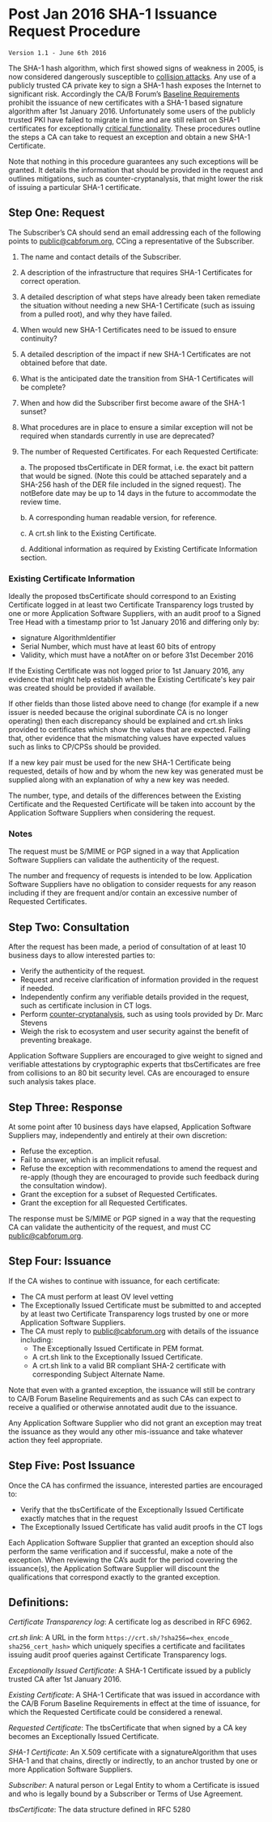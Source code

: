 # Post Jan 2016 SHA-1 Issuance Request Procedure

	Version 1.1 - June 6th 2016

The SHA-1 hash algorithm, which first showed signs of weakness in 2005, is now considered dangerously susceptible to [collision attacks][1].  Any use of a publicly trusted CA private key to sign a SHA-1 hash exposes the Internet to significant risk.  Accordingly the CA/B Forum’s [Baseline Requirements][2] prohibit the issuance of new certificates with a SHA-1 based signature algorithm after 1st January 2016. Unfortunately some users of the publicly trusted PKI have failed to migrate in time and are still reliant on SHA-1 certificates for exceptionally [critical functionality][3].  These procedures outline the steps a CA can take to request an exception and obtain a new SHA-1 Certificate.

Note that nothing in this procedure guarantees any such exceptions will be granted.  It details the information that should be provided in the request and outlines mitigations, such as counter-cryptanalysis, that might lower the risk of issuing a particular SHA-1 certificate.

[1]: https://sites.google.com/site/itstheshappening/
[2]: https://github.com/cabforum/documents/blob/master/docs/BR.md#713-algorithm-object-identifiers
[3]: https://blog.mozilla.org/security/2016/02/24/payment-processors-still-using-weak-crypto/


## Step One: Request

The Subscriber’s CA should send an email addressing each of the following points to public@cabforum.org, CCing a representative of the Subscriber.

1. The name and contact details of the Subscriber.
2. A description of the infrastructure that requires SHA-1 Certificates for correct operation.
3. A detailed description of what steps have already been taken remediate the situation without needing a new SHA-1 Certificate (such as issuing from a pulled root), and why they have failed.
4. When would new SHA-1 Certificates need to be issued to ensure continuity?
5. A detailed description of the impact if new SHA-1 Certificates are not obtained before that date.
6. What is the anticipated date the transition from SHA-1 Certificates will be complete?
7. When and how did the Subscriber first become aware of the SHA-1 sunset?
8. What procedures are in place to ensure a similar exception will not be required when standards currently in use are deprecated?
9. The number of Requested Certificates.
For each Requested Certificate:

	a. The proposed tbsCertificate in DER format, i.e. the exact bit pattern that would be signed. (Note this could be attached separately and a SHA-256 hash of the DER file included in the signed request).  The notBefore date may be up to 14 days in the future to accommodate the review time.
	
	b. A corresponding human readable version, for reference.

	c. A crt.sh link to the Existing Certificate.

	d. Additional information as required by Existing Certificate Information section.

### Existing Certificate Information

Ideally the proposed tbsCertificate should correspond to an Existing Certificate logged in at least two Certificate Transparency logs trusted by one or more Application Software Suppliers, with an audit proof to a Signed Tree Head with a timestamp prior to 1st January 2016 and differing only by:

* signature AlgorithmIdentifier
* Serial Number, which must have at least 60 bits of entropy
* Validity, which must have a notAfter on or before 31st December 2016

If the Existing Certificate was not logged prior to 1st January 2016, any evidence that might help establish when the Existing Certificate's key pair was created should be provided if available.

If other fields than those listed above need to change (for example if a new issuer is needed because the original subordinate CA is no longer operating) then each discrepancy should be explained and crt.sh links provided to certificates which show the values that are expected. Failing that, other evidence that the mismatching values have expected values such as links to CP/CPSs should be provided.

If a new key pair must be used for the new SHA-1 Certificate being requested, details of how and by whom the new key was generated must be supplied along with an explanation of why a new key was needed.

The number, type, and details of the differences between the Existing Certificate and the Requested Certificate will be taken into account by the Application Software Suppliers when considering the request.

### Notes

The request must be S/MIME or PGP signed in a way that Application Software Suppliers can validate the authenticity of the request.

The number and frequency of requests is intended to be low. Application Software Suppliers have no obligation to consider requests for any reason including if they are frequent and/or contain an excessive number of Requested Certificates.

## Step Two: Consultation

After the request has been made, a period of consultation of at least 10 business days to allow interested parties to:

* Verify the authenticity of the request.
* Request and receive clarification of information provided in the request if needed.
* Independently confirm any verifiable details provided in the request, such as certificate inclusion in CT logs.
* Perform [counter-cryptanalysis][4], such as using tools provided by Dr. Marc Stevens
* Weigh the risk to ecosystem and user security against the benefit of preventing breakage.

Application Software Suppliers are encouraged to give weight to signed and verifiable attestations by cryptographic experts that tbsCertificates are free from collisions to an 80 bit security level.  CAs are encouraged to ensure such analysis takes place.

[4]: https://marc-stevens.nl/research/

## Step Three: Response

At some point after 10 business days have elapsed, Application Software Suppliers may, independently and entirely at their own discretion:

* Refuse the exception.
* Fail to answer, which is an implicit refusal.
* Refuse the exception with recommendations to amend the request and re-apply (though they are encouraged to provide such feedback during the consultation window).
* Grant the exception for a subset of Requested Certificates.
* Grant the exception for all Requested Certificates.

The response must be S/MIME or PGP signed in a way that the requesting CA can validate the authenticity of the request, and must CC public@cabforum.org.

## Step Four: Issuance

If the CA wishes to continue with issuance, for each certificate:

* The CA must perform at least OV level vetting
* The Exceptionally Issued Certificate must be submitted to and accepted by at least two Certificate Transparency logs trusted by one or more Application Software Suppliers.
* The CA must reply to public@cabforum.org with details of the issuance including:
	* The Exceptionally Issued Certificate in PEM format.
	* A crt.sh link to the Exceptionally Issued Certificate.
	* A crt.sh link to a valid BR compliant SHA-2 certificate with corresponding Subject Alternate Name.

Note that even with a granted exception, the issuance will still be contrary to CA/B Forum Baseline Requirements and as such CAs can expect to receive a qualified or otherwise annotated audit due to the issuance.

Any Application Software Supplier who did not grant an exception may treat the issuance as they would any other mis-issuance and take whatever action they feel appropriate.

## Step Five: Post Issuance

Once the CA has confirmed the issuance, interested parties are encouraged to:

* Verify that the tbsCertificate of the Exceptionally Issued Certificate exactly matches that in the request
* The Exceptionally Issued Certificate has valid audit proofs in the CT logs

Each Application Software Supplier that granted an exception should also perform the same verification and if successful, make a note of the exception.  When reviewing the CA’s audit for the period covering the issuance(s), the Application Software Supplier will discount the qualifications that correspond exactly to the granted exception.

## Definitions:

_Certificate Transparency log_: A certificate log as described in RFC 6962.

_crt.sh link_: A URL in the form `https://crt.sh/?sha256=<hex_encode_ sha256_cert_hash>` which uniquely specifies a certificate and facilitates issuing audit proof queries against Certificate Transparency logs.

_Exceptionally Issued Certificate_: A SHA-1 Certificate issued by a publicly trusted CA after 1st January 2016.

_Existing Certificate_: A SHA-1 Certificate that was issued in accordance with the CA/B Forum Baseline Requirements in effect at the time of issuance, for which the Requested Certificate could be considered a renewal.

_Requested Certificate_: The tbsCertificate that when signed by a CA key becomes an Exceptionally Issued Certificate.

_SHA-1 Certificate_: An X.509 certificate with a signatureAlgorithm that uses SHA-1 and that chains, directly or indirectly, to an anchor trusted by one or more Application Software Suppliers.

_Subscriber_: A natural person or Legal Entity to whom a Certificate is issued and who is legally bound by a Subscriber or Terms of Use Agreement.

_tbsCertificate_: The data structure defined in RFC 5280